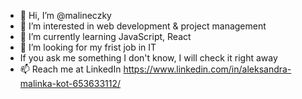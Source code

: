 - 👋 Hi, I’m @malineczky
- 👀 I’m interested in web development & project management
- 🌱 I’m currently learning JavaScript, React
- 💞️ I’m looking for my frist job in IT
- If you ask me something I don't know, I will check it right away
- 📫 Reach me at LinkedIn https://www.linkedin.com/in/aleksandra-malinka-kot-653633112/

<!---
malineczky/malineczky is a ✨ special ✨ repository because its `README.md` (this file) appears on your GitHub profile.
You can click the Preview link to take a look at your changes.
--->
